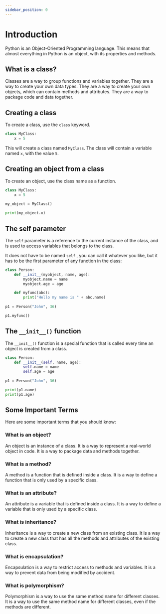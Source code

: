 ```yaml
---
sidebar_position: 0
---
```


# Introduction

Python is an Object-Oriented Programming language. This means that almost everything in Python is an object, with its properties and methods.

## What is a class?

Classes are a way to group functions and variables together. They are a way to create your own data types. They are a way to create your own objects, which can contain methods and attributes. They are a way to package code and data together.


## Creating a class

To create a class, use the `class` keyword.

```python
class MyClass:
    x = 5
```

This will create a class named `MyClass`. The class will contain a variable named `x`, with the value `5`.

## Creating an object from a class

To create an object, use the class name as a function.

```python
class MyClass:
    x = 5
    
my_object = MyClass()

print(my_object.x)
```

## The self parameter

The `self` parameter is a reference to the current instance of the class, and is used to access variables that belongs to the class.

It does not have to be named `self` , you can call it whatever you like, but it has to be the first parameter of any function in the class:

```python
class Person:
    def __init__(myobject, name, age):
        myobject.name = name
        myobject.age = age

    def myfunc(abc):
        print("Hello my name is " + abc.name)
        
p1 = Person("John", 36)

p1.myfunc()
```


## The `__init__()` function

The `__init__()` function is a special function that is called every time an object is created from a class.

```python
class Person:
    def __init__(self, name, age):
        self.name = name
        self.age = age
        
p1 = Person("John", 36)

print(p1.name)
print(p1.age)
```


## Some Important Terms

Here are some important terms that you should know:

### What is an object?

An object is an instance of a class. It is a way to represent a real-world object in code. It is a way to package data and methods together.

### What is a method?

A method is a function that is defined inside a class. It is a way to define a function that is only used by a specific class.

### What is an attribute?

An attribute is a variable that is defined inside a class. It is a way to define a variable that is only used by a specific class.

### What is inheritance?

Inheritance is a way to create a new class from an existing class. It is a way to create a new class that has all the methods and attributes of the existing class.

### What is encapsulation?

Encapsulation is a way to restrict access to methods and variables. It is a way to prevent data from being modified by accident.

### What is polymorphism?

Polymorphism is a way to use the same method name for different classes. It is a way to use the same method name for different classes, even if the methods are different.



